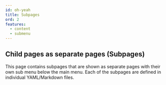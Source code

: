 ```yaml
---
id: oh-yeah
title: Subpages
ord: 2
features:
  - content
  - submenu
---
```

## Child pages as separate pages (Subpages)

This page contains subpages that are shown as separate pages with their own sub menu below the main menu. Each of the subpages are defined in individual YAML/Markdown files.